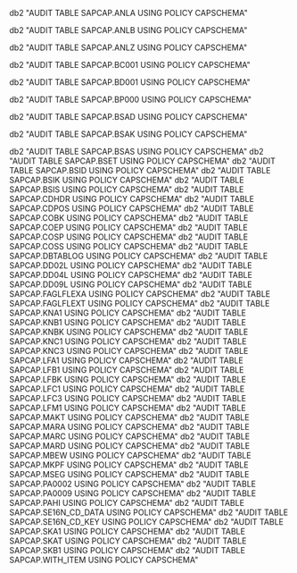 db2 "AUDIT TABLE SAPCAP.ANLA	USING POLICY CAPSCHEMA"

db2 "AUDIT TABLE SAPCAP.ANLB	USING POLICY CAPSCHEMA"

db2 "AUDIT TABLE SAPCAP.ANLZ	USING POLICY CAPSCHEMA"

db2 "AUDIT TABLE SAPCAP.BC001	USING POLICY CAPSCHEMA"

db2 "AUDIT TABLE SAPCAP.BD001	USING POLICY CAPSCHEMA"

db2 "AUDIT TABLE SAPCAP.BP000	USING POLICY CAPSCHEMA"

db2 "AUDIT TABLE SAPCAP.BSAD	USING POLICY CAPSCHEMA"

db2 "AUDIT TABLE SAPCAP.BSAK	USING POLICY CAPSCHEMA"

db2 "AUDIT TABLE SAPCAP.BSAS	USING POLICY CAPSCHEMA"
db2 "AUDIT TABLE SAPCAP.BSET	USING POLICY CAPSCHEMA"
db2 "AUDIT TABLE SAPCAP.BSID	USING POLICY CAPSCHEMA"
db2 "AUDIT TABLE SAPCAP.BSIK	USING POLICY CAPSCHEMA"
db2 "AUDIT TABLE SAPCAP.BSIS	USING POLICY CAPSCHEMA"
db2 "AUDIT TABLE SAPCAP.CDHDR	USING POLICY CAPSCHEMA"
db2 "AUDIT TABLE SAPCAP.CDPOS	USING POLICY CAPSCHEMA"
db2 "AUDIT TABLE SAPCAP.COBK	USING POLICY CAPSCHEMA"
db2 "AUDIT TABLE SAPCAP.COEP	USING POLICY CAPSCHEMA"
db2 "AUDIT TABLE SAPCAP.COSP	USING POLICY CAPSCHEMA"
db2 "AUDIT TABLE SAPCAP.COSS	USING POLICY CAPSCHEMA"
db2 "AUDIT TABLE SAPCAP.DBTABLOG	USING POLICY CAPSCHEMA"
db2 "AUDIT TABLE SAPCAP.DD02L	USING POLICY CAPSCHEMA"
db2 "AUDIT TABLE SAPCAP.DD04L	USING POLICY CAPSCHEMA"
db2 "AUDIT TABLE SAPCAP.DD09L	USING POLICY CAPSCHEMA"
db2 "AUDIT TABLE SAPCAP.FAGLFLEXA	USING POLICY CAPSCHEMA"
db2 "AUDIT TABLE SAPCAP.FAGLFLEXT	USING POLICY CAPSCHEMA"
db2 "AUDIT TABLE SAPCAP.KNA1	USING POLICY CAPSCHEMA"
db2 "AUDIT TABLE SAPCAP.KNB1	USING POLICY CAPSCHEMA"
db2 "AUDIT TABLE SAPCAP.KNBK	USING POLICY CAPSCHEMA"
db2 "AUDIT TABLE SAPCAP.KNC1	USING POLICY CAPSCHEMA"
db2 "AUDIT TABLE SAPCAP.KNC3	USING POLICY CAPSCHEMA"
db2 "AUDIT TABLE SAPCAP.LFA1	USING POLICY CAPSCHEMA"
db2 "AUDIT TABLE SAPCAP.LFB1	USING POLICY CAPSCHEMA"
db2 "AUDIT TABLE SAPCAP.LFBK	USING POLICY CAPSCHEMA"
db2 "AUDIT TABLE SAPCAP.LFC1	USING POLICY CAPSCHEMA"
db2 "AUDIT TABLE SAPCAP.LFC3	USING POLICY CAPSCHEMA"
db2 "AUDIT TABLE SAPCAP.LFM1	USING POLICY CAPSCHEMA"
db2 "AUDIT TABLE SAPCAP.MAKT	USING POLICY CAPSCHEMA"
db2 "AUDIT TABLE SAPCAP.MARA	USING POLICY CAPSCHEMA"
db2 "AUDIT TABLE SAPCAP.MARC	USING POLICY CAPSCHEMA"
db2 "AUDIT TABLE SAPCAP.MARD	USING POLICY CAPSCHEMA"
db2 "AUDIT TABLE SAPCAP.MBEW	USING POLICY CAPSCHEMA"
db2 "AUDIT TABLE SAPCAP.MKPF	USING POLICY CAPSCHEMA"
db2 "AUDIT TABLE SAPCAP.MSEG	USING POLICY CAPSCHEMA"
db2 "AUDIT TABLE SAPCAP.PA0002	USING POLICY CAPSCHEMA"
db2 "AUDIT TABLE SAPCAP.PA0009	USING POLICY CAPSCHEMA"
db2 "AUDIT TABLE SAPCAP.PAHI	USING POLICY CAPSCHEMA"
db2 "AUDIT TABLE SAPCAP.SE16N_CD_DATA	USING POLICY CAPSCHEMA"
db2 "AUDIT TABLE SAPCAP.SE16N_CD_KEY	USING POLICY CAPSCHEMA"
db2 "AUDIT TABLE SAPCAP.SKA1	USING POLICY CAPSCHEMA"
db2 "AUDIT TABLE SAPCAP.SKAT	USING POLICY CAPSCHEMA"
db2 "AUDIT TABLE SAPCAP.SKB1	USING POLICY CAPSCHEMA"
db2 "AUDIT TABLE SAPCAP.WITH_ITEM	USING POLICY CAPSCHEMA"
